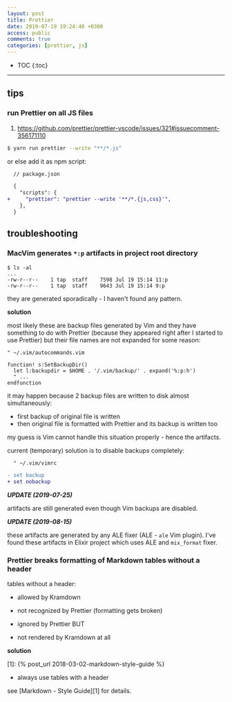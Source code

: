 ```yaml
---
layout: post
title: Prettier
date: 2019-07-19 19:24:40 +0300
access: public
comments: true
categories: [prettier, js]
---
```


<!-- @format -->

<!-- more -->

* TOC
{:toc}
<hr>

## tips

### run Prettier on all JS files

1. <https://github.com/prettier/prettier-vscode/issues/321#issuecomment-356171110>

```sh
$ yarn run prettier --write "**/*.js"
```

or else add it as npm script:

```diff
  // package.json

  {
    "scripts": {
+     "prettier": "prettier --write '**/*.{js,css}'",
    },
  }
```

## troubleshooting

### MacVim generates `*:p` artifacts in project root directory

```
$ ls -al
...
-rw-r--r--    1 tap  staff    7598 Jul 19 15:14 11:p
-rw-r--r--    1 tap  staff    9643 Jul 19 15:14 9:p
```

they are generated sporadically - I haven't found any pattern.

**solution**

most likely these are backup files generated by Vim and they have something to
do with Prettier (because they appeared right after I started to use Prettier)
but their file names are not expanded for some reason:

```vim
" ~/.vim/autocommands.vim

function! s:SetBackupDir()
  let l:backupdir = $HOME . '/.vim/backup/' . expand('%:p:h')
  " ...
endfunction
```

it may happen because 2 backup files are written to disk almost simultaneously:

- first backup of original file is written
- then original file is formatted with Prettier and its backup is written too

my guess is Vim cannot handle this situation properly - hence the artifacts.

current (temporary) solution is to disable backups completely:

```diff
  " ~/.vim/vimrc

- set backup
+ set nobackup
```

**_UPDATE (2019-07-25)_**

artifacts are still generated even though Vim backups are disabled.

**_UPDATE (2019-08-15)_**

these artifacts are generated by any ALE fixer (ALE - `ale` Vim plugin). I've
found these artifacts in Elixir project which uses ALE and `mix_format` fixer.

### Prettier breaks formatting of Markdown tables without a header

tables without a header:

- allowed by Kramdown
- not recognized by Prettier (formatting gets broken)


- ignored by Prettier BUT
- not rendered by Kramdown at all

**solution**

[1]: {% post_url 2018-03-02-markdown-style-guide %}

- always use tables with a header

see [Markdown - Style Guide][1] for details.
